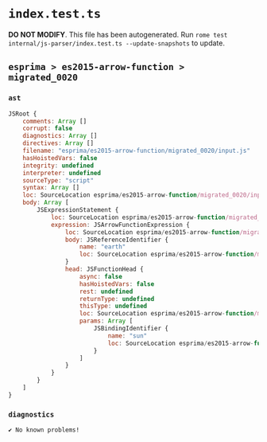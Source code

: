 # `index.test.ts`

**DO NOT MODIFY**. This file has been autogenerated. Run `rome test internal/js-parser/index.test.ts --update-snapshots` to update.

## `esprima > es2015-arrow-function > migrated_0020`

### `ast`

```javascript
JSRoot {
	comments: Array []
	corrupt: false
	diagnostics: Array []
	directives: Array []
	filename: "esprima/es2015-arrow-function/migrated_0020/input.js"
	hasHoistedVars: false
	integrity: undefined
	interpreter: undefined
	sourceType: "script"
	syntax: Array []
	loc: SourceLocation esprima/es2015-arrow-function/migrated_0020/input.js 1:0-2:0
	body: Array [
		JSExpressionStatement {
			loc: SourceLocation esprima/es2015-arrow-function/migrated_0020/input.js 1:0-1:14
			expression: JSArrowFunctionExpression {
				loc: SourceLocation esprima/es2015-arrow-function/migrated_0020/input.js 1:0-1:14
				body: JSReferenceIdentifier {
					name: "earth"
					loc: SourceLocation esprima/es2015-arrow-function/migrated_0020/input.js 1:9-1:14 (earth)
				}
				head: JSFunctionHead {
					async: false
					hasHoistedVars: false
					rest: undefined
					returnType: undefined
					thisType: undefined
					loc: SourceLocation esprima/es2015-arrow-function/migrated_0020/input.js 1:0-1:8
					params: Array [
						JSBindingIdentifier {
							name: "sun"
							loc: SourceLocation esprima/es2015-arrow-function/migrated_0020/input.js 1:1-1:4 (sun)
						}
					]
				}
			}
		}
	]
}
```

### `diagnostics`

```
✔ No known problems!

```
